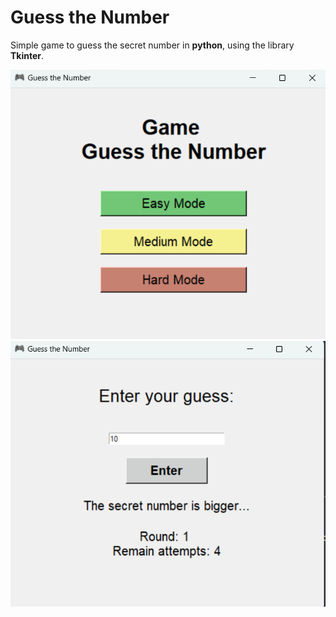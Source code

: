 # Guess the Number

Simple game to guess the secret number in <b>python</b>, using the library <b>Tkinter</b>.

<img src='assets/main.png'>
<img src='assets/game.png'>